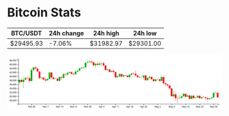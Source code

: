 # Bitcoin Stats

BTC/USDT|24h change|24h high|24h low|
|---|---|---|---|
|$29495.93|-7.06%|$31982.97|$29301.00|

<img src="./chart.svg">
